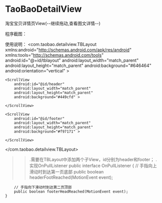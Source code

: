 TaoBaoDetailView
================

淘宝宝贝详情页View(--继续拖动,查看图文详情--)

程序截图：

[1]:http://images.cnblogs.com/cnblogs_com/a284628487/626478/o_S41102-110331.jpg

[2]:http://images.cnblogs.com/cnblogs_com/a284628487/626478/o_S41102-110915.jpg

[3]:http://images.cnblogs.com/cnblogs_com/a284628487/626478/o_S41102-110920.jpg

使用说明：
<com.taobao.detailview.TBLayout xmlns:android="http://schemas.android.com/apk/res/android"
    xmlns:tools="http://schemas.android.com/tools"
    android:id="@+id/tblayout"
    android:layout_width="match_parent"
    android:layout_height="match_parent"
    android:background="#646464"
    android:orientation="vertical" >

    <ScrollView
        android:id="@id/header"
        android:layout_width="match_parent"
        android:layout_height="match_parent"
        android:background="#449cfd" >

    </ScrollView>

    <ScrollView
        android:id="@id/footer"
        android:layout_width="match_parent"
        android:layout_height="match_parent"
        android:background="#f97171" >

    </ScrollView>

</com.taobao.detailview.TBLayout>

>>.需要在TBLayout中添加两个子View，id分别为header和footer；
>>.实现OnPullListener
	public interface OnPullListener {
		// 手指向上滑动时到达第一页底部
		public boolean headerFootReached(MotionEvent event);

		// 手指向下滑动时到达第二页顶部
		public boolean footerHeadReached(MotionEvent event);
	}
